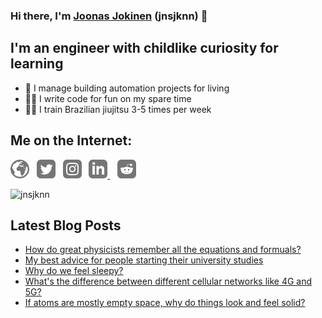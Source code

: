 ### Hi there, I'm [Joonas Jokinen](https://joonasjokinen.fi) (jnsjknn) 👋

## I'm an engineer with childlike curiosity for learning
- 💼 I manage building automation projects for living
- 👨‍💻 I write code for fun on my spare time
- 🤼‍♂️ I train Brazilian jiujitsu 3-5 times per week

## Me on the Internet:

[<img src="./icons/globe.svg" alt="joonasjokinen.fi"  width="30"/>](https://joonasjokinen.fi)&nbsp;&nbsp;
[<img src="./icons/twitter.svg" alt="jnsjknn"  width="30"/>](https://twitter.com/jnsjknn)&nbsp;&nbsp;
[<img src="./icons/instagram.svg" alt="jnsjknn.dev" width="30"/>](https://www.instagram.com/jnsjknn.dev)&nbsp;&nbsp;
[<img src="./icons/linkedin.svg" alt="joonasjokinen" width="30"/> ](https://www.linkedin.com/in/joonasjokinen/)&nbsp;&nbsp;
[<img src="./icons/reddit.svg" alt="jnsjknn" width="30"/>](https://reddit.com/u/jnsjknn)

![jnsjknn](https://github-readme-stats.vercel.app/api/top-langs?username=jnsjknn&show_icons=true&locale=en&layout=compact&theme=dracula)



## Latest Blog Posts
<!-- BLOG-POST-LIST:START -->
- [How do great physicists remember all the equations and formuals?](https://joonasjokinen.fi/blog/how-great-physicists-remember-all-equations-formulas)
- [My best advice for people starting their university studies](https://joonasjokinen.fi/blog/best-advice-for-people-starting-university-studies)
- [Why do we feel sleepy?](https://joonasjokinen.fi/blog/why-do-we-feel-sleepy)
- [What&#39;s the difference between different cellular networks like 4G and 5G?](https://joonasjokinen.fi/blog/how-cellular-networks-like-5g-4g-are-different)
- [If atoms are mostly empty space, why do things look and feel solid?](https://joonasjokinen.fi/blog/atoms-empty-space-why-things-look-feel-solid)
<!-- BLOG-POST-LIST:END -->



